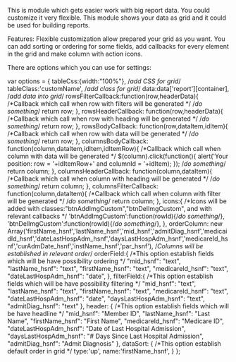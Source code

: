 This is module which gets easier work with big report data.
You could customize it very flexible.
This module shows your data as grid and it could be used for building reports.

Features:
Flexible customization allow prepared your grid as you want.
You can add sorting or ordering for some fields, add callbacks for every element in the grid and make column with action icons.

There are options which you can use for settings:



var options = {
	tableCss:{width:"100%"},	/*add CSS for grid*/
	tableClass:'customName',	/*add class for grid*/
	data:data['report'][container],		/*add data into grid*/
	rowsFilterCallback:function(row,headerData){		/*Callback which call when row with filters will be generated */
		/*do something*/
		return row;
	},
	rowsHeaderCallback: function(row,headerData){		/*Callback which call when row with heading will be generated */
		/*do something*/
		return row;
	},
	rowsBodyCallback: function(row,dataItem,idItem){		/*Callback which call when row with data will be generated */
		/*do something*/
		return row;
	},
	columnsBodyCallback: function(column,dataItem,idItem,idItemRow){		/*Callback which call when column with data will be generated */
		$(column).click(function(){
			alert('Your position: row = '+idItemRow+' and columnId = '+idItem);
		});
		/*do something*/
		return column;
	},
	columnsHeaderCallback: function(column,dataItem){		/*Callback which call when column with heading will be generated */
		/*do something*/
		return column;
	},
	columnsFilterCallback: function(column,dataItem){		/*Callback which call when column with filter will be generated */
		/*do something*/
		return column;
	},
	icons:{													/*Icons will be added with classes:"btnAddImgCustom","btnDelImgCustom", and with relevant callbacks */
		'btnAddImgCustom':function(rowId){/*do something*/},
		'btnDelImgCustom':function(rowId){/*do something*/},
	},
	orderColumn: new Array('firstName_hsnf','lastName_hsnf','mid_hsnf','admitDiag_hsnf','medicaidId_hsnf','dateLastHospAdm_hsnf','daysLastHospAdm_hsnf','medicareId_hsnf','curAdmDate_hsnf','instName_hsnf','par_hsnf'),		/*Columns will be established in relevant order*/
	orderField:{											/*This option establish fields which will be have possibility ordering */
		"mid_hsnf": "text",
		"lastName_hsnf": "text",
		"firstName_hsnf": "text",
		"medicareId_hsnf": "text",
		"dateLastHospAdm_hsnf": "date",
	},
	filterField:{											/*This option establish fields which will be have possibility filtering */
		"mid_hsnf": "text",
		"lastName_hsnf": "text",
		"firstName_hsnf": "text",
		"medicareId_hsnf": "text",
		"dateLastHospAdm_hsnf": "date",
		"daysLastHospAdm_hsnf": "text",
		"admitDiag_hsnf": "text"
	},
	header: {												/*This option establish fields which will be have headline */
		"mid_hsnf": "Member ID",
		"lastName_hsnf": "Last Name",
		"firstName_hsnf": "First Name",
		"medicareId_hsnf": "Medicare ID",
		"dateLastHospAdm_hsnf": "Date of Last Hospital Admission",
		"daysLastHospAdm_hsnf": "# Days Since Last Hospital Admission",
		"admitDiag_hsnf": "Admit Diagnosis"
	},
	dataSort: {												/*This option establish default order in grid */
		type:'up',
		name:'firstName_hsnf',
	}
};
